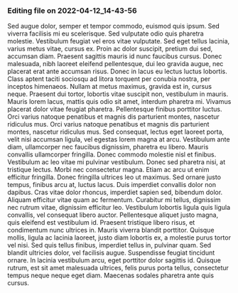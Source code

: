 

### Editing file on 2022-04-12_14-43-56

Sed augue dolor, semper et tempor commodo, euismod quis ipsum. Sed viverra facilisis mi eu scelerisque. Sed vulputate odio quis pharetra molestie. Vestibulum feugiat vel eros vitae vulputate. Sed eget tellus lacinia, varius metus vitae, cursus ex. Proin ac dolor suscipit, pretium dui sed, accumsan diam. Praesent sagittis mauris id nunc faucibus cursus. Donec malesuada, nibh laoreet eleifend pellentesque, dui leo gravida augue, nec placerat erat ante accumsan risus. Donec in lacus eu lectus luctus lobortis.
Class aptent taciti sociosqu ad litora torquent per conubia nostra, per inceptos himenaeos. Nullam at metus maximus, gravida est in, cursus neque. Praesent dui tortor, lobortis vitae suscipit non, vestibulum in mauris. Mauris lorem lacus, mattis quis odio sit amet, interdum pharetra mi. Vivamus placerat dolor vitae feugiat pharetra. Pellentesque finibus porttitor luctus. Orci varius natoque penatibus et magnis dis parturient montes, nascetur ridiculus mus. Orci varius natoque penatibus et magnis dis parturient montes, nascetur ridiculus mus. Sed consequat, lectus eget laoreet porta, velit nisi accumsan ligula, vel egestas lorem magna at arcu. Vestibulum ante diam, ullamcorper nec faucibus dignissim, pharetra eu libero. Mauris convallis ullamcorper fringilla. Donec commodo molestie nisl et finibus. Vestibulum ac leo vitae mi pulvinar vestibulum.
Donec sed pharetra nisi, at tristique lectus. Morbi nec consectetur magna. Etiam ac arcu ut enim efficitur fringilla. Donec fringilla ultrices leo ut maximus. Sed ornare justo tempus, finibus arcu at, luctus lacus. Duis imperdiet convallis dolor non dapibus. Cras vitae dolor rhoncus, imperdiet sapien sed, bibendum dolor. Aliquam efficitur vitae quam ac fermentum. Curabitur mi tellus, dignissim nec rutrum vitae, dignissim efficitur leo.
Vestibulum lobortis ligula quis ligula convallis, vel consequat libero auctor. Pellentesque aliquet justo magna, quis eleifend est vestibulum id. Praesent tristique libero risus, et condimentum nunc ultrices in. Mauris viverra blandit porttitor. Quisque mollis, ligula ac lacinia laoreet, justo diam lobortis ex, a molestie purus tortor vel nisi. Sed quis tellus finibus, imperdiet tellus in, pulvinar quam. Sed blandit ultricies dolor, vel facilisis augue. Suspendisse feugiat tincidunt ornare. In lacinia vestibulum arcu, eget porttitor dolor sagittis id. Quisque rutrum, est sit amet malesuada ultrices, felis purus porta tellus, consectetur tempus neque neque eget diam. Maecenas sodales pharetra ante quis cursus.



